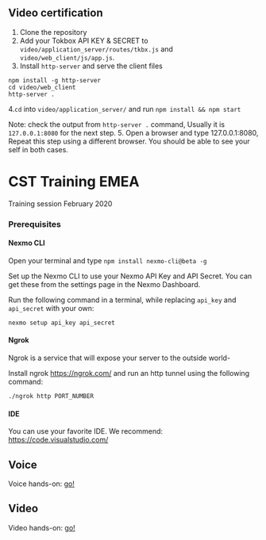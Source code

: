 ## Video certification

1. Clone the repository
2. Add your Tokbox API KEY & SECRET to `video/application_server/routes/tkbx.js` and `video/web_client/js/app.js`.
3. Install `http-server` and serve the client files

```
npm install -g http-server
cd video/web_client
http-server . 
```
4.`cd` into `video/application_server/` and run `npm install && npm start`

Note: check the output from ```http-server .``` command, Usually it is ```127.0.0.1:8080``` for the next step.
5. Open a browser and type 127.0.0.1:8080, Repeat this step using a different browser. You should be able to see your self in both cases.

# CST Training EMEA

Training session February 2020

### Prerequisites

#### Nexmo CLI

Open your terminal and type `npm install nexmo-cli@beta -g`

Set up the Nexmo CLI to use your Nexmo API Key and API Secret. You can get these from the settings page in the Nexmo Dashboard.

Run the following command in a terminal, while replacing `api_key` and `api_secret` with your own:

`nexmo setup api_key api_secret`

#### Ngrok

Ngrok is a service that will expose your server to the outside world-

Install ngrok https://ngrok.com/ and run an http tunnel using the following command:

```
./ngrok http PORT_NUMBER
```

#### IDE

You can use your favorite IDE. We recommend: https://code.visualstudio.com/

## Voice

Voice hands-on: [go!](./voice/README.md)

## Video

Video hands-on: [go!](./video/README.md)
